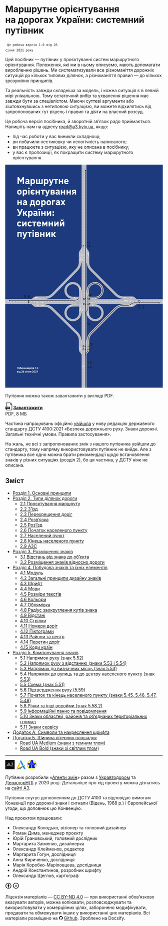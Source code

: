 # Маршрутне орієнтування на&nbsp;дорогах України: системний путівник

<code class="caption highlight"><small>
  Це робоча версія 1.0 від 26 січня 2021 року
</small></code>

Цей посібник&nbsp;&mdash; путівник у&nbsp;проєктуванні систем маршрутного орієнтування. Положення, які ми&nbsp;в&nbsp;ньому описуємо, мають допомагати виробленню рішень. Ми&nbsp;систематизували все різноманіття дорожніх ситуацій до&nbsp;кількох типових ділянок, а&nbsp;різноманіття правил&nbsp;&mdash; до&nbsp;кількох зрозумілих принципів.

Та&nbsp;реальність завжди складніша за&nbsp;модель, і&nbsp;кожна ситуація є&nbsp;в&nbsp;певній мірі унікальною. Тому остаточний вибір та&nbsp;ухвалення рішення має завжди бути за&nbsp;спеціалістом. Маючи суттєві аргументи або зіштовхнувшись з&nbsp;нетиповою ситуацією, ви&nbsp;можете відхилятись від запропонованих тут рішень і&nbsp;правил та&nbsp;діяти на&nbsp;власний розсуд.

Це&nbsp;робоча версія посібника, й&nbsp;зворотній зв&rsquo;язок радо приймається. Напишіть нам на&nbsp;адресу road@a3.kyiv.ua, якщо:
* під час роботи у&nbsp;вас виникли складнощі;
* ви&nbsp;побачили нестиковку чи&nbsp;нелогічність написаного;
* ви&nbsp;працюєте з&nbsp;ситуацією, яку не&nbsp;описана в&nbsp;посібнику;
* у&nbsp;вас є&nbsp;пропозиції, як&nbsp;покращити систему маршрутного орієнтування.






<div class="bg-light" style="min-height: 180px;">

<div class="left-col">
  <a href="http://cdn.a3.kyiv.ua/files/UA-RoadSigns-Guide-v1-26-01-21.pdf" target="_blank"><img src="assets/icons/UA-RoadSigns-Guide.jpg" class=""></a>
</div>

  <p>Путівник можна також завантажити у&nbsp;вигляді PDF.</p>
  <a href="http://cdn.a3.kyiv.ua/files/UA-RoadSigns-Guide-v1-26-01-21.pdf" target="_blank" style="font-weight: 700;">
    <img height="24" src="assets/icons/filetype-pdf.svg" style="margin-bottom: -0.2em; margin-right: 0.2em;">Завантажити
  </a>
  <p class="caption" style="margin-top: 0.2em;">PDF, 8 МБ</p>

</div>


Частина напрацювань офіційно [увійшла](https://ukravtodor.gov.ua/press/news/dorozhni_znaky_za_novym_standartom_z_1_lystopada_nabuvaie_chynnosti_dstu_4100_2021.html) у нову редакцію державного стандарту ДСТУ 4100:2021 «Безпека дорожнього руху. Знаки дорожні. Загальні технічні умови. Правила застосування».

На жаль, не всі з запропонованих змін з нашого путівника увійшли до стандарту, тому напряму використовувати путівник не вийде. Але з путівника все одно можна брати рекомендації щодо встановлення знаків у різних ситуаціях (розділ 2), бо ця частина, у ДСТУ ніяк не описана.



## Зміст

* [Розділ 1. Основні принципи](        1-principles.md)
* [Розділ 2. Типи ділянок дороги](     2-road-types.md)
  * [2.1 Проєктування маршруту](       2-road-types?id=_21-Проєктування-маршруту)
  * [2.2 З’їзд](                       2-road-types?id=_22-Зїзд)
  * [2.3 Перехрещення доріг](          2-road-types?id=_23-Перехрещення-доріг)
  * [2.4 Розв’язка](                   2-road-types?id=_24-Розвязка)
  * [2.5 Роз’їзд](                     2-road-types?id=_25-Розїзд)
  * [2.6 Початок населеного пункту ](  2-road-types?id=_26-Початок-населеного-пункту)
  * [2.7 Населений пункт](             2-road-types?id=_27-Населений-пункт)
  * [2.8 Кінець населеного пункту](    2-road-types?id=_28-Кінець-населеного-пункту)
  * [2.9 АЗС](                         2-road-types?id=_29-АЗС)
* [Розділ 3. Розміщення знаків](                3-sign-placement)
  * [3.1 Відстань від знака до об’єкта](        3-sign-placement?id=_31-Відстань-від-знака-до-обєкта)
  * [3.2 Розміщення знаків відносно дороги](    3-sign-placement?id=_32-Розміщення-знаків-відносно-дороги)
* [Розділ 4. Побудова знаків та їхніх елементів](     4-design-principles)
  * [4.1 Модуль](                                     4-design-principles?id=_41-Модуль) 
  * [4.2 Загальні принципи дизайну знаків](           4-design-principles?id=_42-Загальні-принципи-дизайну-знаків)
  * [4.3 Шрифт](                                      4-design-principles?id=_43-Шрифт)
  * [4.4 Мови](                                       4-design-principles?id=_44-Мови)
  * [4.5 Розміри текстів](                            4-design-principles?id=_45-Розміри-текстів)
  * [4.6 Кольори](                                    4-design-principles?id=_46-Кольори)
  * [4.7 Облямівка](                                  4-design-principles?id=_47-Облямівка)
  * [4.8 Радіус заокруглення кутів знака](            4-design-principles?id=_48-Радіус-заокруглення-кутів-знака)
  * [4.9 Відстані](                                   4-design-principles?id=_49-Відстані)
  * [4.10 Стрілки](                                   4-design-principles?id=_410-Стрілки)
  * [4.11 Номери доріг](                              4-design-principles?id=_411-Номери-доріг)
  * [4.12 Піктограми](                                4-design-principles?id=_412-Піктограми)
  * [4.13 Райони та центр](                           4-design-principles?id=_413-Райони-та-центр)
  * [4.14 Перетин доріг](                             4-design-principles?id=_414-Перетин-доріг)
  * [4.15 Коди країн](                                4-design-principles?id=_415-Коди-країн)
* [Розділ 5. Компонування знаків](                                              5-sign-design)
  * [5.1 Напрямок руху (знак 5.52)](                                            5-sign-design?id=_51-Напрямок-руху-знак-552)
  * [5.2 Напрямок руху з відстанню (знаки 5.53 і 5.54) ](                       5-sign-design?id=_52-Напрямок-руху-з-відстанню-знаки-553-і-554)
  * [5.3 Напрямок до визначних місць (знак 5.53)](                              5-sign-design?id=_53-Напрямок-до-визначних-місць-знак-553)
  * [5.4 Напрямок до вулиць та до центру населеного пункту (знак 5.53)](        5-sign-design?id=_54-Напрямок-до-вулиць-та-до-центру-населеного-пункту-знак-553)
  * [5.5 Схема (знак 5.51)](                                                    5-sign-design?id=_55-Схема-знак-551)
  * [5.6 Підтвердження руху (5.59)](                                            5-sign-design?id=_56-Підтвердження-руху-559)
  * [5.7 Початок та кінець населеного пункту (знаки 5.45, 5.46, 5.47, 5.48)](   5-sign-design?id=_57-Початок-та-кінець-населеного-пункту)
  * [5.8 Річки та інші водойми (знак 5.58.2)](                                  5-sign-design?id=_58-Річки-та-інші-водойми-знак-5582)
  * [5.9 Інформаційні панно та повідомлення](                                   5-sign-design?id=_59-Інформаційні-панно-та-повідомлення)
  * [5.10 Знаки областей, районів та об’єднаних територіальних громад](         5-sign-design?id=_510-Знаки-областей-районів-та-обєднаних-територіальних-громад)
  * [5.11 Знаки сервісу](                                                       5-sign-design?id=_511-Знаки-сервісу)
* [Додаток А. Cимволи та накреслення шрифта](         appendix-a)
* [Додаток Б. Ширина літерних площадок](              appendix-b)
  * [Road UA Medium (знаки з темним тлом)](           appendix-b?id=road-ua-medium-знаки-з-темним-тлом)
  * [Road UA Bold (знаки зі світлим тлом)](           appendix-b?id=road-ua-bold-знаки-зі-світлоим-тлом)



<hr>

<img height="30" src="assets/logo/a3.svg">
<img height="30" src="assets/logo/uad.svg">
<img height="30" src="assets/logo/dorndi.png">

Путівник розробили «<a href="http://a3.kyiv.ua" target="_blank">Агенти змін</a>» разом з <a href="https://ukravtodor.gov.ua" target="_blank">Укравтодором</a> та <a href="http://dorndi.org.ua/ua" target="_blank">ДерждорНДІ</a> у 2020 році. Детальніше про хід проекту можна дізнатись на <a href="http://a3.kyiv.ua/projects/road-wayfinding" target="_blank">сайті А3</a>.

Путівник слугує доповненням до ДСТУ 4100 та відповідає вимогам Конвенції про дорожні знаки і сигнали (Відень, 1968 р.) і Європейської угоди, що доповнює цю Конвенцію.

Над проєктом працювали:
* Олександр Колодько, візіонер та головний дизайнер
* Роман Дима, менеджер проєкту
* Юрій Грановський, головний дослідник
* Маргарита Заіменко, дизайнерка
* Олександр Клейменов, редактор
* Маргарита Гогун, дослідниця
* Анна Кириченко, дослідниця
* Марія Коробко-Маріловцева, дослідниця
* Андрій Константинов, розробник шрифту
* Олександр Щеглов, картограф


<img src="assets/license/cc-by.svg" height="20" alt="Creative Commons Attribution International"/>
<img src="assets/license/cc-nd.svg" height="20" alt="Creative Commons Attribution-NoDerivatives"/> 
<p class="caption">Ліцензія матеріалів — <a href="https://creativecommons.org/licenses/by-nd/4.0/deed.uk">CC BY-ND 4.0</a> — при використанні обов’язково вказувати авторів, можна копіювати, розповсюджувати та використовувати у комерційних цілях, заборонено модифікувати, продавати та обмежувати інших у використанні цих матеріалів. Всі матеріали розміщено на <a href="https://github.com/agentyzmin/road-sign-guide" target="_blank"><img src="assets/icons/github.svg" height="12px" style="margin-right: 4px;">Github</a>. Зроблено на Docsify.</p>